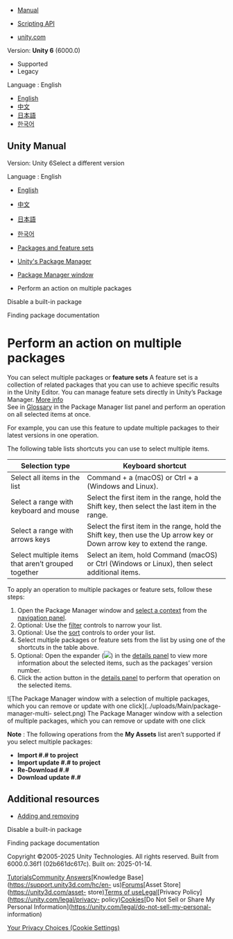 [](https://docs.unity3d.com)

  * [Manual](../Manual/index.html)
  * [Scripting API](../ScriptReference/index.html)

  * [unity.com](https://unity.com/)

Version: **Unity 6** (6000.0)

  * Supported
  * Legacy

Language : English

  * [English](/Manual/upm-ui-multi.html)
  * [中文](/cn/current/Manual/upm-ui-multi.html)
  * [日本語](/ja/current/Manual/upm-ui-multi.html)
  * [한국어](/kr/current/Manual/upm-ui-multi.html)

[](https://docs.unity3d.com)

## Unity Manual

Version: Unity 6Select a different version

Language : English

  * [English](/Manual/upm-ui-multi.html)
  * [中文](/cn/current/Manual/upm-ui-multi.html)
  * [日本語](/ja/current/Manual/upm-ui-multi.html)
  * [한국어](/kr/current/Manual/upm-ui-multi.html)

  * [Packages and feature sets](PackagesList.html)
  * [Unity's Package Manager](Packages.html)
  * [Package Manager window](upm-ui.html)
  * Perform an action on multiple packages

[](upm-ui-disable.html)

Disable a built-in package

[](upm-docs.html)

Finding package documentation

# Perform an action on multiple packages

You can select multiple packages or **feature sets** A feature set is a
collection of related packages that you can use to achieve specific results in
the Unity Editor. You can manage feature sets directly in Unity’s Package
Manager. [More info](FeatureSets.html)  
See in [Glossary](Glossary.html#Featureset) in the Package Manager list panel
and perform an operation on all selected items at once.

For example, you can use this feature to update multiple packages to their
latest versions in one operation.

The following table lists shortcuts you can use to select multiple items.

**Selection type** | **Keyboard shortcut**  
---|---  
Select all items in the list | Command + a (macOS) or Ctrl + a (Windows and Linux).  
Select a range with keyboard and mouse | Select the first item in the range, hold the Shift key, then select the last item in the range.  
Select a range with arrows keys | Select the first item in the range, hold the Shift key, then use the Up arrow key or Down arrow key to extend the range.  
Select multiple items that aren’t grouped together | Select an item, hold Command (macOS) or Ctrl (Windows or Linux), then select additional items.  
  
To apply an operation to multiple packages or feature sets, follow these
steps:

  1. Open the Package Manager window and [select a context](upm-ui-filter.html) from the [navigation panel](upm-ui-nav.html).
  2. Optional: Use the [filter](upm-ui-filter2.html) controls to narrow your list.
  3. Optional: Use the [sort](upm-ui-sort.html) controls to order your list.
  4. Select multiple packages or feature sets from the list by using one of the shortcuts in the table above.
  5. Optional: Open the expander (![](../uploads/Main/iconCollapsed.png)) in the [details panel](upm-ui-details.html) to view more information about the selected items, such as the packages’ version number.
  6. Click the action button in the [details panel](upm-ui-details.html) to perform that operation on the selected items.

![The Package Manager window with a selection of multiple packages, which you
can remove or update with one click](../uploads/Main/package-manager-multi-
select.png) The Package Manager window with a selection of multiple packages,
which you can remove or update with one click

**Note** : The following operations from the **My Assets** list aren’t
supported if you select multiple packages:

  * **Import #.# to project**
  * **Import update #.# to project**
  * **Re-Download #.#**
  * **Download update #.#**

## Additional resources

  * [Adding and removing](upm-ui-actions.html)

[](upm-ui-disable.html)

Disable a built-in package

[](upm-docs.html)

Finding package documentation

Copyright ©2005-2025 Unity Technologies. All rights reserved. Built from
6000.0.36f1 (02b661dc617c). Built on: 2025-01-14.

[Tutorials](https://learn.unity.com/)[Community
Answers](https://answers.unity3d.com)[Knowledge
Base](https://support.unity3d.com/hc/en-
us)[Forums](https://forum.unity3d.com)[Asset Store](https://unity3d.com/asset-
store)[Terms of
use](https://docs.unity3d.com/Manual/TermsOfUse.html)[Legal](https://unity.com/legal)[Privacy
Policy](https://unity.com/legal/privacy-
policy)[Cookies](https://unity.com/legal/cookie-policy)[Do Not Sell or Share
My Personal Information](https://unity.com/legal/do-not-sell-my-personal-
information)

[Your Privacy Choices (Cookie Settings)](javascript:void\(0\);)

